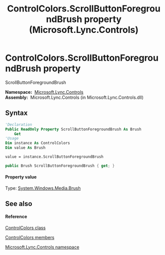 ﻿---
title: ControlColors.ScrollButtonForegroundBrush property  (Microsoft.Lync.Controls)
TOCTitle: 'ScrollButtonForegroundBrush property '
ms:assetid: P:Microsoft.Lync.Controls.ControlColors.ScrollButtonForegroundBrush_DI_3_UC_OCS14MrefLyncWPF
ms:mtpsurl: https://msdn.microsoft.com/en-us/library/microsoft.lync.controls.controlcolors.scrollbuttonforegroundbrush_di_3_uc_ocs14mreflyncwpf(v=office.15)
ms:contentKeyID: 48597116
ms.date: 07/28/2014
mtps_version: v=office.15
f1_keywords:
- Microsoft.Lync.Controls.ControlColors.ScrollButtonForegroundBrush
dev_langs:
- CSharp
- JScript
- VB
- other
---

# ControlColors.ScrollButtonForegroundBrush property

ScrollButtonForegroundBrush

**Namespace:**  [Microsoft.Lync.Controls](microsoft-lync-controls-namespace_1.md)  
**Assembly:**  Microsoft.Lync.Controls (in Microsoft.Lync.Controls.dll)

## Syntax

``` vb
'Declaration
Public ReadOnly Property ScrollButtonForegroundBrush As Brush
    Get
'Usage
Dim instance As ControlColors
Dim value As Brush

value = instance.ScrollButtonForegroundBrush
```

``` csharp
public Brush ScrollButtonForegroundBrush { get; }
```

#### Property value

Type: [System.Windows.Media.Brush](http://msdn2.microsoft.com/en-us/library/ms634880)  

## See also

#### Reference

[ControlColors class](controlcolors-class-microsoft-lync-controls_1.md)

[ControlColors members](controlcolors-members-microsoft-lync-controls_1.md)

[Microsoft.Lync.Controls namespace](microsoft-lync-controls-namespace_1.md)

